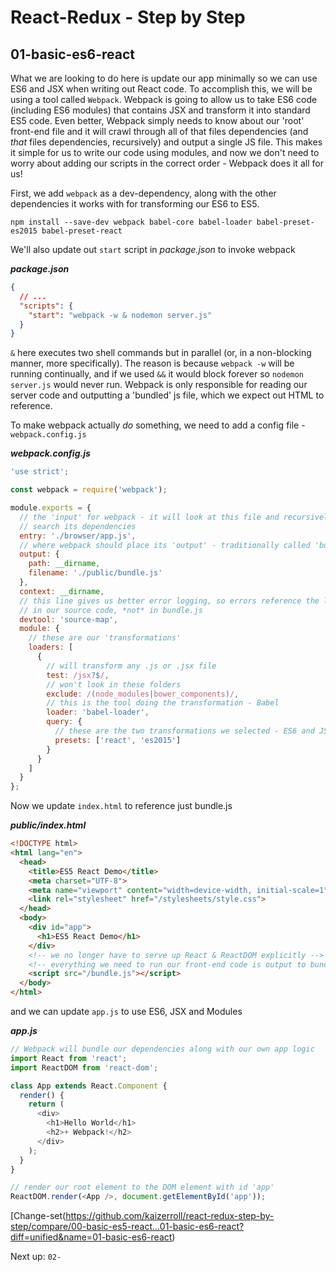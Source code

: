 
React-Redux - Step by Step
==========================

01-basic-es6-react
------------------

What we are looking to do here is update our app minimally so we can use ES6 and JSX when writing out React code. To accomplish this, we will be using a tool called `Webpack`. Webpack is going to allow us to take ES6 code (including ES6 modules) that contains JSX and transform it into standard ES5 code. Even better, Webpack simply needs to know about our 'root' front-end file and it will crawl through all of that files dependencies (and *that* files dependencies, recursively) and output a single JS file. This makes it simple for us to write our code using modules, and now we don't need to worry about adding our scripts in the correct order - Webpack does it all for us!

First, we add `webpack` as a dev-dependency, along with the other dependencies it works with for transforming our ES6 to ES5.

`npm install --save-dev webpack babel-core babel-loader babel-preset-es2015 babel-preset-react`

We'll also update out `start` script in *package.json* to invoke webpack

***package.json***

```json
{
  // ...
  "scripts": {
    "start": "webpack -w & nodemon server.js"
  }
}
```

`&` here executes two shell commands but in parallel (or, in a non-blocking manner, more specifically). The reason is because `webpack -w` will be running continually, and if we used `&&` it would block forever so `nodemon server.js` would never run. Webpack is only responsible for reading our server code and outputting a 'bundled' js file, which we expect out HTML to reference.

To make webpack actually *do* something, we need to add a config file - `webpack.config.js`

***webpack.config.js***

```js
'use strict';

const webpack = require('webpack');

module.exports = {
  // the 'input' for webpack - it will look at this file and recursively
  // search its dependencies
  entry: './browser/app.js',
  // where webpack should place its 'output' - traditionally called 'bundle.js'
  output: {
    path: __dirname,
    filename: './public/bundle.js'
  },
  context: __dirname,
  // this line gives us better error logging, so errors reference the line
  // in our source code, *not* in bundle.js
  devtool: 'source-map',
  module: {
    // these are our 'transformations'
    loaders: [
      {
        // will transform any .js or .jsx file
        test: /jsx?$/,
        // won't look in these folders
        exclude: /(node_modules|bower_components)/,
        // this is the tool doing the transformation - Babel
        loader: 'babel-loader',
        query: {
          // these are the two transformations we selected - ES6 and JSX!
          presets: ['react', 'es2015']
        }
      }
    ]
  }
};
```

Now we update `index.html` to reference just bundle.js

***public/index.html***

```html
<!DOCTYPE html>
<html lang="en">
  <head>
    <title>ES5 React Demo</title>
    <meta charset="UTF-8">
    <meta name="viewport" content="width=device-width, initial-scale=1">
    <link rel="stylesheet" href="/stylesheets/style.css">
  </head>
  <body>
    <div id="app">
      <h1>ES5 React Demo</h1>
    </div>
    <!-- we no longer have to serve up React & ReactDOM explicitly -->
    <!-- everything we need to run our front-end code is output to bundle.js! -->
    <script src="/bundle.js"></script>
  </body>
</html>
```

and we can update `app.js` to use ES6, JSX and Modules

***app.js***

```js
// Webpack will bundle our dependencies along with our own app logic
import React from 'react';
import ReactDOM from 'react-dom';

class App extends React.Component {
  render() {
    return (
      <div>
        <h1>Hello World</h1>
        <h2>+ Webpack!</h2>      
      </div>
    );
  }
}

// render our root element to the DOM element with id 'app'
ReactDOM.render(<App />, document.getElementById('app'));
```

[Change-set(https://github.com/kaizerroll/react-redux-step-by-step/compare/00-basic-es5-react...01-basic-es6-react?diff=unified&name=01-basic-es6-react)

Next up: `02-`